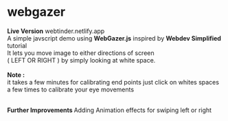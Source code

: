 # webgazer
<b>Live Version</b> webtinder.netlify.app <br>
A simple javscript demo using <b>WebGazer.js</b> inspired by <b>Webdev Simplified </b>tutorial <br>
It lets you move image to either directions of  screen <br>( LEFT OR RIGHT ) by simply looking at white space.<br><br>
<b>Note : </b><br>
it takes a few minutes for calibrating end points just click on whites spaces a few times to calibrate your eye movements 

<br>
<b>Further Improvements </b>
Adding Animation effects for swiping left or right
